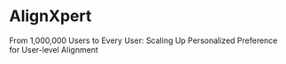 # AlignXpert
From 1,000,000 Users to Every User: Scaling Up Personalized Preference for User-level Alignment
